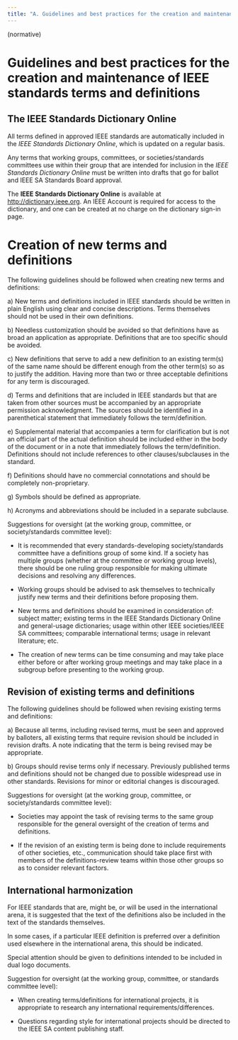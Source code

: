 ```yaml
---
title: "A. Guidelines and best practices for the creation and maintenance of IEEE standards terms and definitions"
---
```


(normative)

# Guidelines and best practices for the creation and maintenance of IEEE standards terms and definitions

## The IEEE Standards Dictionary Online

All terms defined in approved IEEE standards are automatically included in the *IEEE Standards Dictionary Online*, which is updated on a regular basis.

Any terms that working groups, committees, or societies/standards committees use within their group that are intended for inclusion in the *IEEE Standards Dictionary Online* must be written into drafts that go for ballot and IEEE SA Standards Board approval.

The **IEEE Standards Dictionary Online** is available at http://dictionary.ieee.org. An IEEE Account is required for access to the dictionary, and one can be created at no charge on the dictionary sign-in page.

# Creation of new terms and definitions

The following guidelines should be followed when creating new terms and definitions:

  a) New terms and definitions included in IEEE standards should be written in plain English using clear and concise descriptions. Terms themselves should not be used in their own definitions.

  b) Needless customization should be avoided so that definitions have as broad an application as appropriate. Definitions that are too specific should be avoided.

  c) New definitions that serve to add a new definition to an existing term(s) of the same name should be different enough from the other term(s) so as to justify the addition. Having more than two or three acceptable definitions for any term is discouraged.

  d) Terms and definitions that are included in IEEE standards but that are taken from other sources must be accompanied by an appropriate permission acknowledgment. The sources should be identified in a parenthetical statement that immediately follows the term/definition.

  e) Supplemental material that accompanies a term for clarification but is not an official part of the actual definition should be included either in the body of the document or in a note that immediately follows the term/definition. Definitions should not include references to other clauses/subclauses in the standard.

  f) Definitions should have no commercial connotations and should be completely non-proprietary.

  g) Symbols should be defined as appropriate.

  h) Acronyms and abbreviations should be included in a separate subclause.

Suggestions for oversight (at the working group, committee, or society/standards committee level):

  * It is recommended that every standards-developing society/standards committee have a definitions group of some kind. If a society has multiple groups (whether at the committee or working group levels), there should be one ruling group responsible for making ultimate decisions and resolving any differences.

  * Working groups should be advised to ask themselves to technically justify new terms and their definitions before proposing them.

  * New terms and definitions should be examined in consideration of: subject matter; existing terms in the IEEE Standards Dictionary Online and general-usage dictionaries; usage within other IEEE societies/IEEE SA committees; comparable international terms; usage in relevant literature; etc.

  * The creation of new terms can be time consuming and may take place either before or after working group meetings and may take place in a subgroup before presenting to the working group.

## Revision of existing terms and definitions

The following guidelines should be followed when revising existing terms and definitions:

  a) Because all terms, including revised terms, must be seen and approved by balloters, all existing terms that require revision should be included in revision drafts. A note indicating that the term is being revised may be appropriate.

  b) Groups should revise terms only if necessary. Previously published terms and definitions should not be changed due to possible widespread use in other standards. Revisions for minor or editorial changes is discouraged.

Suggestions for oversight (at the working group, committee, or society/standards committee level):

  * Societies may appoint the task of revising terms to the same group responsible for the general oversight of the creation of terms and definitions.

  * If the revision of an existing term is being done to include requirements of other societies, etc., communication should take place first with members of the definitions-review teams within those other groups so as to consider relevant factors.

## International harmonization

For IEEE standards that are, might be, or will be used in the international arena, it is suggested that the text of the definitions also be included in the text of the standards themselves.

In some cases, if a particular IEEE definition is preferred over a definition used elsewhere in the international arena, this should be indicated.

Special attention should be given to definitions intended to be included in dual logo documents.

Suggestion for oversight (at the working group, committee, or standards committee level):

  * When creating terms/definitions for international projects, it is appropriate to research any international requirements/differences.

  * Questions regarding style for international projects should be directed to the IEEE SA content publishing staff.

